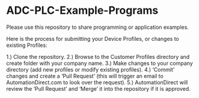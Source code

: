 # ADC-PLC-Example-Programs
Please use this repository to share programming or application examples. 

Here is the process for submitting your Device Profiles, or changes to existing Profiles:

1.) Clone the repository.
2.) Browse to the Customer Profiles directory and create folder with your company name.
3.) Make changes to your company directory (add new profiles or modify existing profiles).
4.) ‘Commit’ changes and create a ‘Pull Request’ (this will trigger an email to AutomationDirect.com to look over the request).
5.) AutomationDirect will review the ‘Pull Request’ and ‘Merge’ it into the repository if it is approved.
